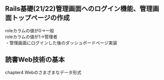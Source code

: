 ## Rails基礎(21/22)管理画面へのログイン機能、管理画面トップページの作成
roleカラムの値が0→一般  
roleカラムの値が1→管理者  
・管理画面にログインした後のダッシュボードページ実装

## 読書Web技術の基本
chapter4 Webのさまざまなデータ形式